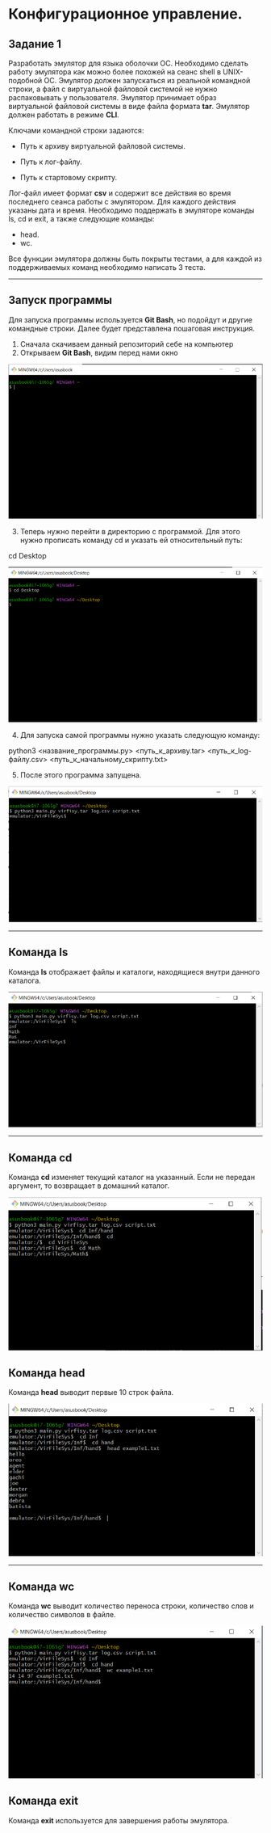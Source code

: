 # Конфигурационное управление.
## Задание 1
Разработать эмулятор для языка оболочки ОС. Необходимо сделать работу
эмулятора как можно более похожей на сеанс shell в UNIX-подобной ОС.
Эмулятор должен запускаться из реальной командной строки, а файл с
виртуальной файловой системой не нужно распаковывать у пользователя.
Эмулятор принимает образ виртуальной файловой системы в виде файла формата 
**tar**. Эмулятор должен работать в режиме **CLI**.

Ключами командной строки задаются:
- Путь к архиву виртуальной файловой системы.
- Путь к лог-файлу.

- Путь к стартовому скрипту.

Лог-файл имеет формат **csv** и содержит все действия во время последнего сеанса работы с эмулятором. Для каждого действия указаны дата и время.
Необходимо поддержать в эмуляторе команды ls, cd и exit, а также следующие команды:
- head.
- wc.

Все функции эмулятора должны быть покрыты тестами, а для каждой из поддерживаемых команд необходимо написать 3 теста.

---
## Запуск программы
Для запуска программы используется **Git Bash**, но подойдут и другие командные строки. Далее будет представлена пошаговая инструкция.
1. Сначала скачиваем данный репозиторий себе на компьютер
2. Открываем **Git Bash**, видим перед нами окно

![Окно Git Bash](https://github.com/AizenSouskeHado901/konfigHomeWork/blob/main/photo/1.png)

3. Теперь нужно перейти в директорию с программой. Для этого нужно прописать команду cd и указать ей относительный путь:

cd Desktop

![Команда cd](https://github.com/AizenSouskeHado901/konfigHomeWork/blob/main/photo/2.png)

4. Для запуска самой программы нужно указать следующую команду:


python3 <название_программы.py> <путь_к_архиву.tar> <путь_к_log-файлу.csv> <путь_к_начальному_скрипту.txt>

5. После этого программа запущена.

![Интерфейс программы](https://github.com/AizenSouskeHado901/konfigHomeWork/blob/main/photo/3.png)

---

## Команда ls

Команда **ls** отображает файлы и каталоги, находящиеся внутри данного каталога.

![Пример использования ls](https://github.com/AizenSouskeHado901/konfigHomeWork/blob/main/photo/4.png)

---

## Команда cd

Команда **cd** изменяет текущий каталог на указанный. Если не передан аргумент, то возвращает в домашний каталог.

![Пример использования cd](https://github.com/AizenSouskeHado901/konfigHomeWork/blob/main/photo/5.png)


## Команда head

Команда **head** выводит первые 10 строк файла.

![Пример использования head](https://github.com/AizenSouskeHado901/konfigHomeWork/blob/main/photo/6.png)

---

## Команда wc

Команда **wc** выводит количество переноса строки, количество слов и количество символов в файле.

![Пример использования wc](https://github.com/AizenSouskeHado901/konfigHomeWork/blob/main/photo/7.png)

## Команда exit

Команда **exit** используется для завершения работы эмулятора.


